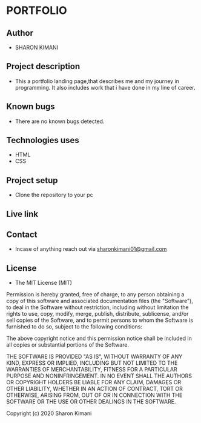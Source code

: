 # PORTFOLIO

## Author

* SHARON KIMANI

## Project description

* This a portfolio landing page,that describes me and my journey in programming. It also includes work that i have done in my line of career.

## Known bugs

* There are no known bugs detected.

## Technologies uses

* HTML
* CSS

## Project setup

* Clone the repository to your pc

## Live link 
## Contact

* Incase of anything reach out via sharonkimani01@gmail.com

## License

* The MIT License (MIT)

Permission is hereby granted, free of charge, to any person obtaining a copy of this software and associated documentation files (the "Software"), to deal in the Software without restriction, including without limitation the rights to use, copy, modify, merge, publish, distribute, sublicense, and/or sell copies of the Software, and to permit persons to whom the Software is furnished to do so, subject to the following conditions:

The above copyright notice and this permission notice shall be included in all copies or substantial portions of the Software.

THE SOFTWARE IS PROVIDED "AS IS", WITHOUT WARRANTY OF ANY KIND, EXPRESS OR IMPLIED, INCLUDING BUT NOT LIMITED TO THE WARRANTIES OF MERCHANTABILITY, FITNESS FOR A PARTICULAR PURPOSE AND NONINFRINGEMENT. IN NO EVENT SHALL THE AUTHORS OR COPYRIGHT HOLDERS BE LIABLE FOR ANY CLAIM, DAMAGES OR OTHER LIABILITY, WHETHER IN AN ACTION OF CONTRACT, TORT OR OTHERWISE, ARISING FROM, OUT OF OR IN CONNECTION WITH THE SOFTWARE OR THE USE OR OTHER DEALINGS IN THE SOFTWARE.

Copyright (c) 2020 Sharon Kimani